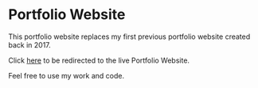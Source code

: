 # Portfolio Website

This portfolio website replaces my first previous portfolio website created back in 2017.

Click [here](https://adstads1.github.io/) to be redirected to the live Portfolio Website. 

Feel free to use my work and code.
